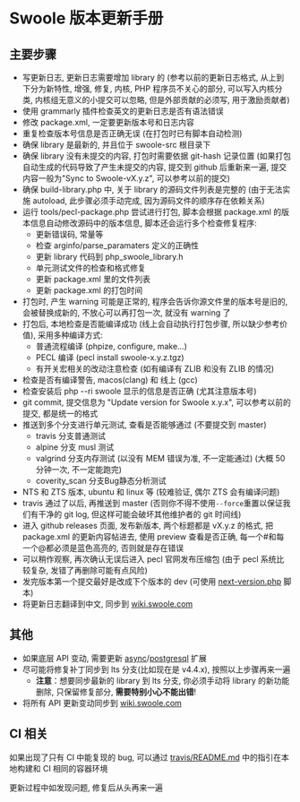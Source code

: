 # Swoole 版本更新手册

## 主要步骤

- 写更新日志, 更新日志需要增加 library 的 (参考以前的更新日志格式, 从上到下分为新特性, 增强, 修复, 内核, PHP 程序员不关心的部分, 可以写入内核分类, 内核组无意义的小提交可以忽略, 但是外部贡献的必须写, 用于激励贡献者)
- 使用 grammarly 插件检查英文的更新日志是否有语法错误
- 修改 package.xml, 一定要更新版本号和日志内容
- 重复检查版本号信息是否正确无误 (在打包时已有脚本自动检测)
- 确保 library 是最新的, 并且位于 swoole-src 根目录下
- 确保 library 没有未提交的内容, 打包时需要依据 git-hash 记录位置 (如果打包自动生成的代码导致了产生未提交的内容, 提交到 github 后重新来一遍, 提交内容一般为"Sync to Swoole-vX.y.z", 可以参考以前的提交)
- 确保 build-library.php 中, 关于 library 的源码文件列表是完整的 (由于无法实施 autoload, 此步骤必须手动完成, 因为源码文件的顺序存在依赖关系)
- 运行 tools/pecl-package.php 尝试进行打包, 脚本会根据 package.xml 的版本信息自动修改源码中的版本信息, 脚本还会运行多个检查修复程序:
  - 更新错误码, 常量等
  - 检查 arginfo/parse_paramaters 定义的正确性
  - 更新 library 代码到 php_swoole_library.h
  - 单元测试文件的检查和格式修复
  - 更新 package.xml 里的文件列表
  - 更新 package.xml 的打包时间
- 打包时, 产生 warning 可能是正常的, 程序会告诉你源文件里的版本号是旧的, 会被替换成新的, 不放心可以再打包一次, 就没有 warning 了
- 打包后, 本地检查是否能编译成功 (线上会自动执行打包步骤, 所以缺少参考价值), 采用多种编译方式:
  - 普通流程编译 (phpize, configure, make...)
  - PECL 编译 (pecl install swoole-x.y.z.tgz)
  - 有开关宏相关的改动注意检查 (如有编译有 ZLIB 和没有 ZLIB 的情况)
- 检查是否有编译警告, macos(clang) 和 线上 (gcc)
- 检查安装后 php --ri swoole 显示的信息是否正确 (尤其注意版本号)
- git commit, 提交信息为 "Update version for Swoole x.y.x", 可以参考以前的提交, 都是统一的格式
- 推送到多个分支进行单元测试, 查看是否能够通过 (不要提交到 master)
  - travis 分支普通测试
  - alpine 分支 musl 测试
  - valgrind 分支内存测试 (以没有 MEM 错误为准, 不一定能通过) (大概 50 分钟一次, 不一定能跑完)
  - coverity_scan 分支Bug静态分析测试
- NTS 和 ZTS 版本, ubuntu 和 linux 等 (较难验证, 偶尔 ZTS 会有编译问题)
- travis 通过了以后, 再推送到 master (否则你不得不使用`--force`重置以保证我们有干净的 git log, 但这样可能会破坏其他维护者的 git 时间线)
- 进入 github releases 页面, 发布新版本, 两个标题都是 vX.y.z 的格式, 把 package.xml 的更新内容帖进去, 使用 preview 查看是否正确, 每一个#和每一个@都必须是蓝色高亮的, 否则就是存在错误
- 可以稍作观察, 再次确认无误后进入 pecl 官网发布压缩包 (由于 pecl 系统比较复杂, 发错了再删除可能有点风险)
- 发完版本第一个提交最好是改成下个版本的 dev (可使用 [next-version.php](https://github.com/swoole/swoole-src/blob/master/tools/next-version.php) 脚本)
- 将更新日志翻译到中文, 同步到 [wiki.swoole.com](https://wiki.swoole.com)

## 其他

- 如果底层 API 变动, 需要更新 [async](https://github.com/swoole/ext-async)/[postgresql](https://github.com/swoole/ext-postgresql) 扩展
- 尽可能将修复补丁同步到 lts 分支(比如现在是 v4.4.x), 按照以上步骤再来一遍
  - **注意**：想要同步最新的 library 到 lts 分支, 你必须手动将 library 的新功能删除, 只保留修复部分, **需要特别小心不能出错**!
- 将所有 API 更新变动同步到 [wiki.swoole.com](https://wiki.swoole.com)

## CI 相关

如果出现了只有 CI 中能复现的 bug, 可以通过 [travis/README.md](https://github.com/swoole/swoole-src/blob/master/travis/README.md) 中的指引在本地构建和 CI 相同的容器环境

更新过程中如发现问题, 修复后从头再来一遍
